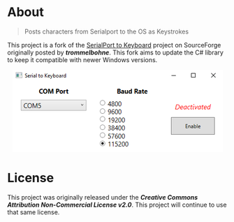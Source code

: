 # About

> Posts characters from Serialport to the OS as Keystrokes

This project is a fork of the [SerialPort to Keyboard](https://sourceforge.net/projects/serialporttokey/) project on SourceForge originally posted by ***trommelbohne***.
This fork aims to update the C# library to keep it compatible with newer Windows versions.

<p align="center">
    <img src="./Capture.PNG" alt="Application screenshot" />
</p>

# License

This project was originally released under the ***Creative Commons Attribution Non-Commercial License v2.0***.
This project will continue to use that same license.